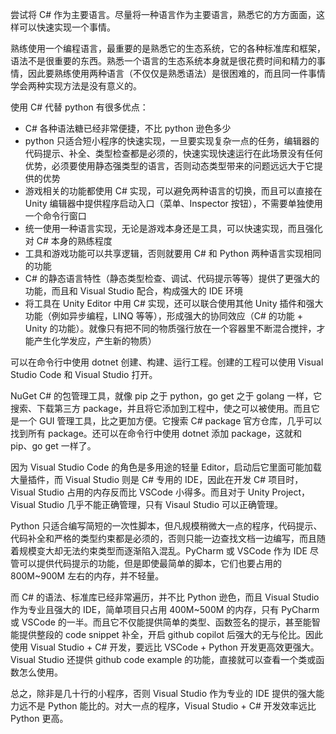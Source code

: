 尝试将 C# 作为主要语言。尽量将一种语言作为主要语言，熟悉它的方方面面，这样可以快速实现一个事情。

熟练使用一个编程语言，最重要的是熟悉它的生态系统，它的各种标准库和框架，语法不是很重要的东西。熟悉一个语言的生态系统本身就是很花费时间和精力的事情，因此要熟练使用两种语言（不仅仅是熟悉语法）是很困难的，而且同一件事情学会两种实现方法是没有意义的。

使用 C# 代替 python 有很多优点：

- C# 各种语法糖已经非常便捷，不比 python 逊色多少
- python 只适合短小程序的快速实现，一旦要实现复杂一点的任务，编辑器的代码提示、补全、类型检查都是必须的，快速实现快速运行在此场景没有任何优势，必须要使用静态强类型的语言，否则动态类型带来的问题远远大于它提供的优势
- 游戏相关的功能都使用 C# 实现，可以避免两种语言的切换，而且可以直接在 Unity 编辑器中提供程序启动入口（菜单、Inspector 按钮），不需要单独使用一个命令行窗口
- 统一使用一种语言实现，无论是游戏本身还是工具，可以快速实现，而且强化对 C# 本身的熟练程度
- 工具和游戏功能可以共享逻辑，否则就要用 C# 和 Python 两种语言实现相同的功能
- C# 的静态语言特性（静态类型检查、调试、代码提示等等）提供了更强大的功能，而且和 Visual Studio 配合，构成强大的 IDE 环境
- 将工具在 Unity Editor 中用 C# 实现，还可以联合使用其他 Unity 插件和强大功能（例如异步编程，LINQ 等等），形成强大的协同效应（C# 的功能 + Unity 的功能）。就像只有把不同的物质强行放在一个容器里不断混合搅拌，才能产生化学发应，产生新的物质）

可以在命令行中使用 dotnet 创建、构建、运行工程。创建的工程可以使用 Visual Studio Code 和 Visual Studio 打开。

NuGet C# 的包管理工具，就像 pip 之于 python，go get 之于 golang 一样，它搜索、下载第三方 package，并且将它添加到工程中，使之可以被使用。而且它是一个 GUI 管理工具，比之更加方便。它搜索 C# package 官方仓库，几乎可以找到所有 package。还可以在命令行中使用 dotnet 添加 package，这就和 pip、go get 一样了。

因为 Visual Studio Code 的角色是多用途的轻量 Editor，启动后它里面可能加载大量插件，而 Visual Studio 则是 C# 专用的 IDE，因此在开发 C# 项目时，Visual Studio 占用的内存反而比 VSCode 小得多。而且对于 Unity Project，Visual Studio 几乎不能正确管理，只有 Visaul Studio 可以正确管理。

Python 只适合编写简短的一次性脚本，但凡规模稍微大一点的程序，代码提示、代码补全和严格的类型约束都是必须的，否则只能一边查找文档一边编写，而且随着规模变大却无法约束类型而逐渐陷入混乱。PyCharm 或 VSCode 作为 IDE 尽管可以提供代码提示的功能，但是即使最简单的脚本，它们也要占用的 800M~900M 左右的内存，并不轻量。

而 C# 的语法、标准库已经非常遍历，并不比 Python 逊色，而且 Visual Studio 作为专业且强大的 IDE，简单项目只占用 400M~500M 的内存，只有 PyCharm 或 VSCode 的一半。而且它不仅能提供简单的类型、函数签名的提示，甚至能智能提供整段的 code snippet 补全，开启 github copilot 后强大的无与伦比。因此使用 Visual Studio + C# 开发，要远比 VSCode + Python 开发更高效更强大。Visual Studio 还提供 github code example 的功能，直接就可以查看一个类或函数怎么使用。

总之，除非是几十行的小程序，否则 Visual Studio 作为专业的 IDE 提供的强大能力远不是 Python 能比的。对大一点的程序，Visual Studio + C# 开发效率远比 Python 更高。

